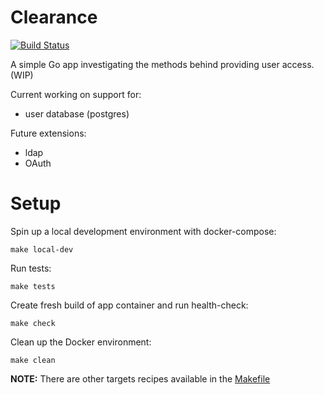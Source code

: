 # Clearance

[![Build Status](https://travis-ci.org/tobinquadros/clearance.svg?branch=master)](https://travis-ci.org/tobinquadros/clearance)

A simple Go app investigating the methods behind providing user access. (WIP)

Current working on support for:
- user database (postgres)

Future extensions:
- ldap
- OAuth

# Setup

Spin up a local development environment with docker-compose:
```
make local-dev
```

Run tests:
```
make tests
```

Create fresh build of app container and run health-check:
```
make check
```

Clean up the Docker environment:
```
make clean
```

**NOTE:** There are other targets recipes available in the [Makefile](Makefile)

